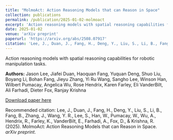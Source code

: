 ```yaml
---
title: "MolmoAct: Action Reasoning Models that can Reason in Space"
collection: publications
permalink: /publication/2025-01-02-molmoact
excerpt: 'Action reasoning models with spatial reasoning capabilities for robotic manipulation tasks.'
date: 2025-01-02
venue: 'arXiv preprint'
paperurl: 'https://arxiv.org/abs/2508.07917'
citation: 'Lee, J., Duan, J., Fang, H., Deng, Y., Liu, S., Li, B., Fang, B., Zhang, J., Wang, Y. R., Lee, S., Han, W., Pumacay, W., Wu, A., Hendrix, R., Farley, K., VanderBilt, E., Farhadi, A., Fox, D., & Krishna, R. (2025). MolmoAct: Action Reasoning Models that can Reason in Space. <i>arXiv preprint</i>.'
---
```

Action reasoning models with spatial reasoning capabilities for robotic manipulation tasks.

**Authors:** Jason Lee, Jiafei Duan, Haoquan Fang, Yuquan Deng, Shuo Liu, Boyang Li, Bohan Fang, Jieyu Zhang, Yi Ru Wang, Sangho Lee, Winson Han, Wilbert Pumacay, Angelica Wu, Rose Hendrix, Karen Farley, Eli VanderBilt, Ali Farhadi, Dieter Fox, Ranjay Krishna

[Download paper here](https://arxiv.org/abs/2508.07917)

Recommended citation: Lee, J., Duan, J., Fang, H., Deng, Y., Liu, S., Li, B., Fang, B., Zhang, J., Wang, Y. R., Lee, S., Han, W., Pumacay, W., Wu, A., Hendrix, R., Farley, K., VanderBilt, E., Farhadi, A., Fox, D., & Krishna, R. (2025). MolmoAct: Action Reasoning Models that can Reason in Space. <i>arXiv preprint</i>. 
